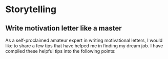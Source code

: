 # Storytelling

## Write motivation letter like a master

As a self-proclaimed amateur expert in writing motivational letters, I would like to share a few tips that have helped me in finding my dream job. 
I have compiled these helpful tips into the following points:


